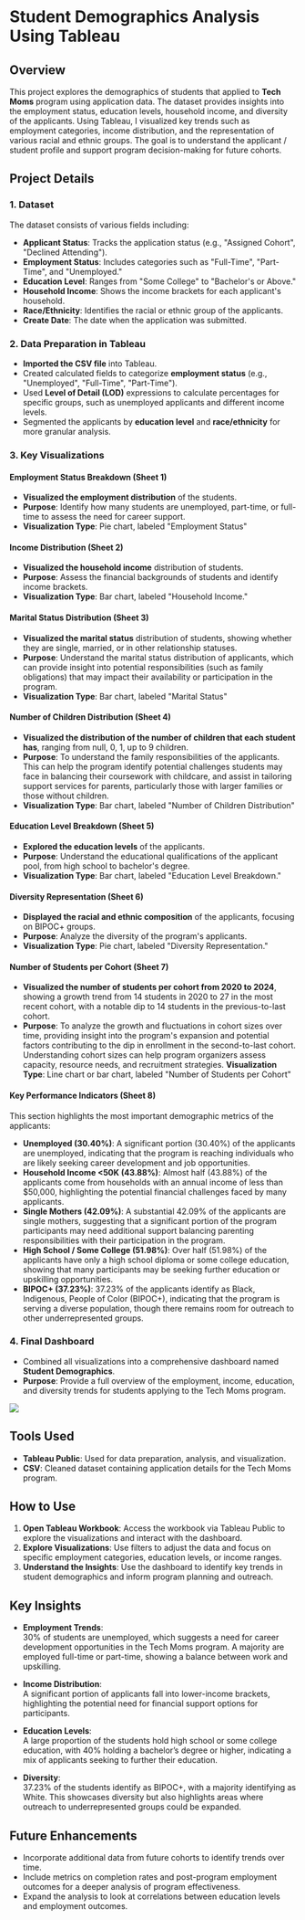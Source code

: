 # Student Demographics Analysis Using Tableau

## Overview

This project explores the demographics of students that applied to **Tech Moms** program using application data. The dataset provides insights into the employment status, education levels, household income, and diversity of the applicants. Using Tableau, I visualized key trends such as employment categories, income distribution, and the representation of various racial and ethnic groups. The goal is to understand the applicant / student profile and support program decision-making for future cohorts.

## Project Details

### 1. Dataset

The dataset consists of various fields including:
- **Applicant Status**: Tracks the application status (e.g., "Assigned Cohort", "Declined Attending").
- **Employment Status**: Includes categories such as "Full-Time", "Part-Time", and "Unemployed."
- **Education Level**: Ranges from "Some College" to "Bachelor's or Above."
- **Household Income**: Shows the income brackets for each applicant's household.
- **Race/Ethnicity**: Identifies the racial or ethnic group of the applicants.
- **Create Date**: The date when the application was submitted.

### 2. Data Preparation in Tableau

- **Imported the CSV file** into Tableau.
- Created calculated fields to categorize **employment status** (e.g., "Unemployed", "Full-Time", "Part-Time").
- Used **Level of Detail (LOD)** expressions to calculate percentages for specific groups, such as unemployed applicants and different income levels.
- Segmented the applicants by **education level** and **race/ethnicity** for more granular analysis.

### 3. Key Visualizations

#### Employment Status Breakdown (Sheet 1)
- **Visualized the employment distribution** of the students.
- **Purpose**: Identify how many students are unemployed, part-time, or full-time to assess the need for career support.
- **Visualization Type**: Pie chart, labeled "Employment Status"

#### Income Distribution (Sheet 2)
- **Visualized the household income** distribution of students.
- **Purpose**: Assess the financial backgrounds of students and identify income brackets.
- **Visualization Type**: Bar chart, labeled "Household Income."

#### Marital Status Distribution (Sheet 3)
- **Visualized the marital status** distribution of students, showing whether they are single, married, or in other relationship statuses.
- **Purpose**: Understand the marital status distribution of applicants, which can provide insight into potential responsibilities (such as family obligations) that may impact their availability or participation in the program.
- **Visualization Type**: Bar chart, labeled "Marital Status"

#### Number of Children Distribution (Sheet 4)

- **Visualized the distribution of the number of children that each student has**, ranging from null, 0, 1, up to 9 children.
- **Purpose**: To understand the family responsibilities of the applicants. This can help the program identify potential challenges students may face in balancing their coursework with childcare, and assist in tailoring support services for parents, particularly those with larger families or those without children.
- **Visualization Type**: Bar chart, labeled "Number of Children Distribution"

#### Education Level Breakdown (Sheet 5)
- **Explored the education levels** of the applicants.
- **Purpose**: Understand the educational qualifications of the applicant pool, from high school to bachelor's degree.
- **Visualization Type**: Bar chart, labeled "Education Level Breakdown."

#### Diversity Representation (Sheet 6)
- **Displayed the racial and ethnic composition** of the applicants, focusing on BIPOC+ groups.
- **Purpose**: Analyze the diversity of the program's applicants.
- **Visualization Type**: Pie chart, labeled "Diversity Representation."

#### Number of Students per Cohort (Sheet 7)
- **Visualized the number of students per cohort from 2020 to 2024**, showing a growth trend from 14 students in 2020 to 27 in the most recent cohort, with a notable dip to 14 students in the previous-to-last cohort.
- **Purpose**: To analyze the growth and fluctuations in cohort sizes over time, providing insight into the program's expansion and potential factors contributing to the dip in enrollment in the second-to-last cohort. Understanding cohort sizes can help program organizers assess capacity, resource needs, and recruitment strategies.
**Visualization Type**: Line chart or bar chart, labeled "Number of Students per Cohort"

#### Key Performance Indicators (Sheet 8)
This section highlights the most important demographic metrics of the applicants:
- **Unemployed (30.40%)**: A significant portion (30.40%) of the applicants are unemployed, indicating that the program is reaching individuals who are likely seeking career development and job opportunities.
- **Household Income <50K (43.88%)**: Almost half (43.88%) of the applicants come from households with an annual income of less than $50,000, highlighting the potential financial challenges faced by many applicants.
- **Single Mothers (42.09%)**: A substantial 42.09% of the applicants are single mothers, suggesting that a significant portion of the program participants may need additional support balancing parenting responsibilities with their participation in the program.
- **High School / Some College (51.98%)**: Over half (51.98%) of the applicants have only a high school diploma or some college education, showing that many participants may be seeking further education or upskilling opportunities.
- **BIPOC+ (37.23%)**: 37.23% of the applicants identify as Black, Indigenous, People of Color (BIPOC+), indicating that the program is serving a diverse population, though there remains room for outreach to other underrepresented groups.

### 4. Final Dashboard
- Combined all visualizations into a comprehensive dashboard named **Student Demographics**.
- **Purpose**: Provide a full overview of the employment, income, education, and diversity trends for students applying to the Tech Moms program.

<a href="https://public.tableau.com/views/Student_Demographics_17278393621850/StudentDemographics?:language=en-US&publish=yes&:sid=&:redirect=auth&:display_count=n&:origin=viz_share_link">
  <img src="https://github.com/user-attachments/assets/d4c1cfcf-5f80-4017-9366-af929abbc21c">
</a>

## Tools Used
- **Tableau Public**: Used for data preparation, analysis, and visualization.
- **CSV**: Cleaned dataset containing application details for the Tech Moms program.

## How to Use
1. **Open Tableau Workbook**: Access the workbook via Tableau Public to explore the visualizations and interact with the dashboard.
2. **Explore Visualizations**: Use filters to adjust the data and focus on specific employment categories, education levels, or income ranges.
3. **Understand the Insights**: Use the dashboard to identify key trends in student demographics and inform program planning and outreach.

## Key Insights

- **Employment Trends**:  
  30% of students are unemployed, which suggests a need for career development opportunities in the Tech Moms program. A majority are employed full-time or part-time, showing a balance between work and upskilling.

- **Income Distribution**:  
  A significant portion of applicants fall into lower-income brackets, highlighting the potential need for financial support options for participants.

- **Education Levels**:  
  A large proportion of the students hold high school or some college education, with 40% holding a bachelor’s degree or higher, indicating a mix of applicants seeking to further their education.

- **Diversity**:  
  37.23% of the students identify as BIPOC+, with a majority identifying as White. This showcases diversity but also highlights areas where outreach to underrepresented groups could be expanded.

## Future Enhancements

- Incorporate additional data from future cohorts to identify trends over time.
- Include metrics on completion rates and post-program employment outcomes for a deeper analysis of program effectiveness.
- Expand the analysis to look at correlations between education levels and employment outcomes.
